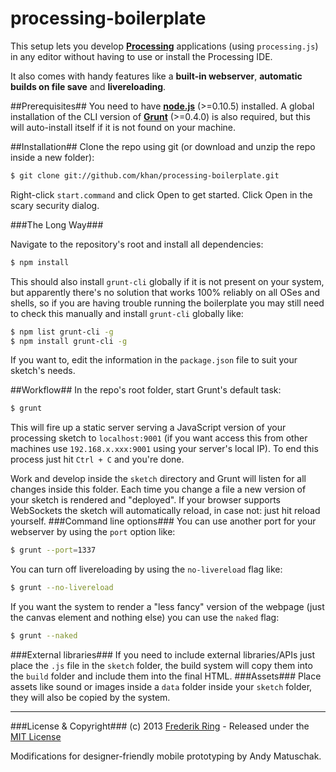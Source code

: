 processing-boilerplate
======================

This setup lets you develop **[Processing](http://www.processing.org)** applications (using `processing.js`) in any editor without having to use or install the Processing IDE.

It also comes with handy features like a **built-in webserver**, **automatic builds on file save** and **livereloading**.

##Prerequisites##
You need to have **[node.js](http://nodejs.org)** (>=0.10.5) installed. A global installation of the CLI version of **[Grunt](http://gruntjs.com)** (>=0.4.0) is also required, but this will auto-install itself if it is not found on your machine.

##Installation##
Clone the repo using git (or download and unzip the repo inside a new folder):
```sh
$ git clone git://github.com/khan/processing-boilerplate.git
```

Right-click `start.command` and click Open to get started. Click Open in the scary security dialog.

###The Long Way###

Navigate to the repository's root and install all dependencies:
```sh
$ npm install
```
This should also install `grunt-cli` globally if it is not present on your system, but apparently there's no solution that works 100% reliably on all OSes and shells, so if you are having trouble running the boilerplate you may still need to check this manually and install `grunt-cli` globally like:
```sh
$ npm list grunt-cli -g
$ npm install grunt-cli -g
```

If you want to, edit the information in the `package.json` file to suit your sketch's needs.

##Workflow##
In the repo's root folder, start Grunt's default task:
```sh
$ grunt
```
This will fire up a static server serving a JavaScript version of your processing sketch to `localhost:9001` (if you want access this from other machines use `192.168.x.xxx:9001` using your server's local IP). To end this process just hit `Ctrl + C` and you're done.

Work and develop inside the `sketch` directory and Grunt will listen for all changes inside this folder. Each time you change a file a new version of your sketch is rendered and "deployed". If your browser supports WebSockets the sketch will automatically reload, in case not: just hit reload yourself.
###Command line options###
You can use another port for your webserver by using the `port` option like:
```sh
$ grunt --port=1337
```
You can turn off livereloading by using the `no-livereload` flag like:
```sh
$ grunt --no-livereload
```
If you want the system to render a "less fancy" version of the webpage (just the canvas element and nothing else) you can use the `naked` flag:
```sh
$ grunt --naked
```
###External libraries###
If you need to include external libraries/APIs just place the `.js` file in the `sketch` folder, the build system will copy them into the `build` folder and include them into the final HTML.
###Assets###
Place assets like sound or images inside a `data` folder inside your `sketch` folder, they will also be copied by the system.
***
###License & Copyright###
(c) 2013 [Frederik Ring](http://www.frederikring.com) - Released under the [MIT License](http://opensource.org/licenses/MIT)

Modifications for designer-friendly mobile prototyping by Andy Matuschak.
